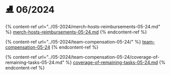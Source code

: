 # ⛸️ 06/2024



{% content-ref url="../05-2024/merch-hosts-reimbursements-05-24.md" %}
[merch-hosts-reimbursements-05-24.md](../05-2024/merch-hosts-reimbursements-05-24.md)
{% endcontent-ref %}

{% content-ref url="../05-2024/team-compensation-05-24/" %}
[team-compensation-05-24](../05-2024/team-compensation-05-24/)
{% endcontent-ref %}

{% content-ref url="../05-2024/team-compensation-05-24/coverage-of-remaining-tasks-05-24.md" %}
[coverage-of-remaining-tasks-05-24.md](../05-2024/team-compensation-05-24/coverage-of-remaining-tasks-05-24.md)
{% endcontent-ref %}

